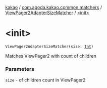 [kakao](../../index.md) / [com.agoda.kakao.common.matchers](../index.md) / [ViewPager2AdapterSizeMatcher](index.md) / [&lt;init&gt;](./-init-.md)

# &lt;init&gt;

`ViewPager2AdapterSizeMatcher(size: `[`Int`](https://kotlinlang.org/api/latest/jvm/stdlib/kotlin/-int/index.html)`)`

Matches ViewPager2 with count of children

### Parameters

`size` - of children count in ViewPager2